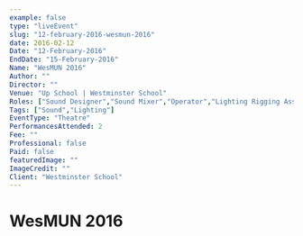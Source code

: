 ```yaml
---
example: false
type: "liveEvent"
slug: "12-february-2016-wesmun-2016"
date: 2016-02-12
Date: "12-February-2016"
EndDate: "15-February-2016"
Name: "WesMUN 2016"
Author: ""
Director: ""
Venue: "Up School | Westminster School"
Roles: ["Sound Designer","Sound Mixer","Operator","Lighting Rigging Assistant"]
Tags: ["Sound","Lighting"]
EventType: "Theatre"
PerformancesAttended: 2
Fee: ""
Professional: false
Paid: false
featuredImage: ""
ImageCredit: ""
Client: "Westminster School"
---
```


# WesMUN 2016

